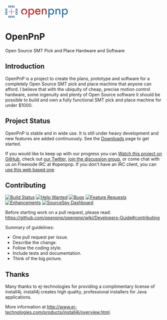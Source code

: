![OpenPNP Logo](https://raw.githubusercontent.com/openpnp/openpnp-logo/develop/logo_small.png)

# OpenPnP

Open Source SMT Pick and Place Hardware and Software

## Introduction

OpenPnP is a project to create the plans, prototype and software for a completely Open Source SMT
pick and place machine that anyone can afford. I believe that with the ubiquity of cheap, precise
motion control hardware, some ingenuity and plenty of Open Source software it should be possible
to build and own a fully functional SMT pick and place machine for under $1000.

## Project Status

OpenPnP is stable and in wide use. It is still under heavy development and new features are added continuously. See the [Downloads](http://openpnp.org/downloads) page to get started.

If you would like to keep up with our progress you can
[Watch this project on GitHub](http://github.com/openpnp/openpnp), check out
[our Twitter](http://twitter.com/openpnp), [join the discussion group](http://groups.google.com/group/openpnp),
or come chat with us on Freenode IRC at #openpnp. If you don't have an IRC client,
you can [use this web based one](http://webchat.freenode.net/?channels=openpnp)

## Contributing

[![Build Status](https://travis-ci.org/openpnp/openpnp.svg?branch=develop)](https://travis-ci.org/openpnp/openpnp)
[![Help Wanted](https://img.shields.io/github/issues-raw/openpnp/openpnp/help-wanted.svg?label=help-wanted&colorB=5319e7)](https://github.com/openpnp/openpnp/labels/help-wanted)
[![Bugs](https://img.shields.io/github/issues-raw/openpnp/openpnp/bug.svg?label=bugs&colorB=D9472F)](https://github.com/openpnp/openpnp/labels/bug)
[![Feature Requests](https://img.shields.io/github/issues-raw/openpnp/openpnp/feature-request.svg?label=feature-requests&colorB=bfd4f2)](https://github.com/openpnp/openpnp/labels/feature-request)
[![Enhancements](https://img.shields.io/github/issues-raw/openpnp/openpnp/enhancement.svg?label=enhancements&colorB=0052cc)](https://github.com/openpnp/openpnp/labels/enhancement)
[![SourceSpy Dashboard](https://sourcespy.com/shield.svg)](https://sourcespy.com/github/openpnpopenpnp/)


Before starting work on a pull request, please read: https://github.com/openpnp/openpnp/wiki/Developers-Guide#contributing

Summary of guidelines:

* One pull request per issue.
* Describe the change.
* Follow the coding style.
* Include tests and documentation.
* Think of the big picture.

## Thanks

Many thanks to ej-technologies for providing a complimentary license of install4j. install4j
creates high quality, professional installers for Java applications.

More information at http://www.ej-technologies.com/products/install4j/overview.html.
